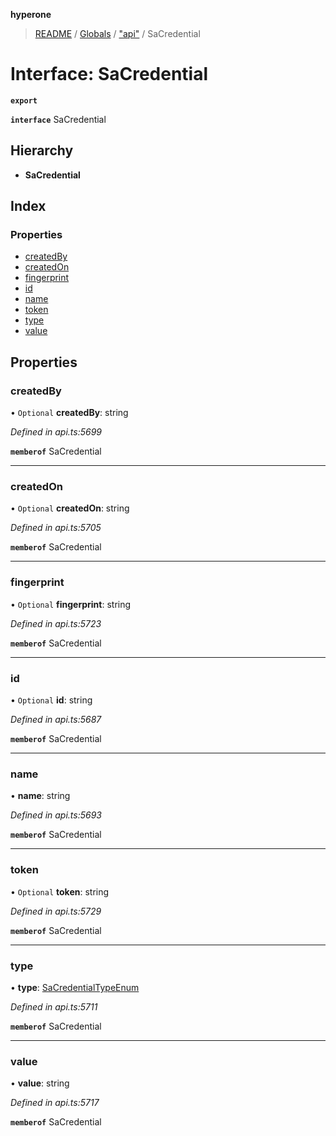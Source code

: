 **hyperone**

> [README](../README.md) / [Globals](../globals.md) / ["api"](../modules/_api_.md) / SaCredential

# Interface: SaCredential

**`export`** 

**`interface`** SaCredential

## Hierarchy

* **SaCredential**

## Index

### Properties

* [createdBy](_api_.sacredential.md#createdby)
* [createdOn](_api_.sacredential.md#createdon)
* [fingerprint](_api_.sacredential.md#fingerprint)
* [id](_api_.sacredential.md#id)
* [name](_api_.sacredential.md#name)
* [token](_api_.sacredential.md#token)
* [type](_api_.sacredential.md#type)
* [value](_api_.sacredential.md#value)

## Properties

### createdBy

• `Optional` **createdBy**: string

*Defined in api.ts:5699*

**`memberof`** SaCredential

___

### createdOn

• `Optional` **createdOn**: string

*Defined in api.ts:5705*

**`memberof`** SaCredential

___

### fingerprint

• `Optional` **fingerprint**: string

*Defined in api.ts:5723*

**`memberof`** SaCredential

___

### id

• `Optional` **id**: string

*Defined in api.ts:5687*

**`memberof`** SaCredential

___

### name

•  **name**: string

*Defined in api.ts:5693*

**`memberof`** SaCredential

___

### token

• `Optional` **token**: string

*Defined in api.ts:5729*

**`memberof`** SaCredential

___

### type

•  **type**: [SaCredentialTypeEnum](../enums/_api_.sacredentialtypeenum.md)

*Defined in api.ts:5711*

**`memberof`** SaCredential

___

### value

•  **value**: string

*Defined in api.ts:5717*

**`memberof`** SaCredential
